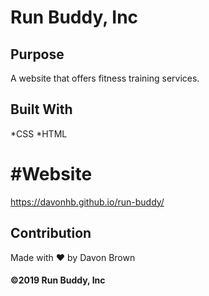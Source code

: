 # Run Buddy, Inc

## Purpose
A website that offers fitness training services.

## Built With
*CSS
*HTML

# #Website
https://davonhb.github.io/run-buddy/

## Contribution
Made with ❤️ by Davon Brown

#### ©️2019 Run Buddy, Inc
